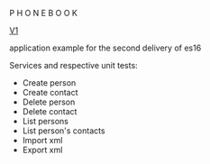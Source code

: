 
  P H O N E B O O K
  
  [V1](wwww.hoohle.pt)

  application example for the second delivery of es16

  Services and respective unit tests:
  - Create person
  - Create contact
  - Delete person
  - Delete contact
  - List persons
  - List person's contacts
  - Import xml
  - Export xml

